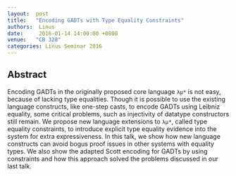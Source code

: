 ```yaml
--- 
layout:  post 
title:   "Encoding GADTs with Type Equality Constraints"
authors:  Linus
date:     2016-01-14 14:00:00 +0800
venue:   "CB 328"
categories: Linus Seminar 2016
--- 
```

## Abstract

Encoding GADTs in the originally proposed core language `λμ*` is not
easy, because of lacking type equalities. Though it is possible to use
the existing language constructs, like one-step casts, to encode GADTs
using Leibniz equality, some critical problems, such as injectivity of
datatype constructors still remain. We propose new language extensions
to `λμ*`, called type equality constraints, to introduce explicit type
equality evidence into the system for extra expressiveness. In this
talk, we show how new language constructs can avoid bogus proof issues
in other systems with equality types. We also show the adapted Scott
encoding for GADTs by using constraints and how this approach solved
the problems discussed in our last talk.
